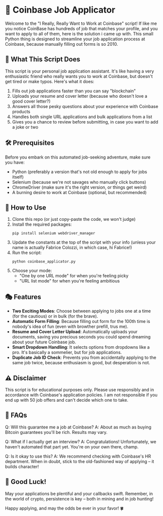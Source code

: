 # 🚀 Coinbase Job Applicator

Welcome to the "I Really, Really Want to Work at Coinbase" script!
If like me you notice CoinBase has hundreds of job that matches your profile, and you want to apply to all of them, here is the solution i came up with.
This small Python thing is designed to streamline your job application process at Coinbase, because manually filling out forms is so 2010.

## 🤖 What This Script Does

This script is your personal job application assistant. It's like having a very enthusiastic friend who really wants you to work at Coinbase, but doesn't get tired or make typos. Here's what it does:

1. Fills out job applications faster than you can say "blockchain"
2. Uploads your resume and cover letter (because who doesn't love a good cover letter?)
3. Answers all those pesky questions about your experience with Coinbase products
4. Handles both single URL applications and bulk applications from a list
5. Gives you a chance to review before submitting, in case you want to add a joke or two

## 🛠️ Prerequisites

Before you embark on this automated job-seeking adventure, make sure you have:

- Python (preferably a version that's not old enough to apply for jobs itself)
- Selenium (because we're not savages who manually click buttons)
- ChromeDriver (make sure it's the right version, or things get weird)
- A burning desire to work at Coinbase (optional, but recommended)

## 🚀 How to Use

1. Clone this repo (or just copy-paste the code, we won't judge)
2. Install the required packages:
   ```
   pip install selenium webdriver_manager
   ```
3. Update the constants at the top of the script with your info (unless your name is actually Fabrice Colozzi, in which case, hi Fabrice!)
4. Run the script:
   ```
   python coinbase_applicator.py
   ```
5. Choose your mode:
   - "One by one URL mode" for when you're feeling picky
   - "URL list mode" for when you're feeling ambitious

## 🎭 Features

- **Two Exciting Modes**: Choose between applying to jobs one at a time (for the cautious) or in bulk (for the brave).
- **Automatic Form Filling**: Because filling out form for the 100th time is nobody's idea of fun (even with browther prefill, trus me).
- **Resume and Cover Letter Upload**: Automatically uploads your documents, saving you precious seconds you could spend dreaming about your future Coinbase job.
- **Smart Dropdown Handling**: It selects options from dropdowns like a pro. It's basically a sommelier, but for job applications.
- **Duplicate Job ID Check**: Prevents you from accidentally applying to the same job twice, because enthusiasm is good, but desperation is not.

## ⚠️ Disclaimer

This script is for educational purposes only. Please use responsibly and in accordance with Coinbase's application policies. I am not responsible if you end up with 50 job offers and can't decide which one to take.

## 🤔 FAQs

Q: Will this guarantee me a job at Coinbase?
A: About as much as buying Bitcoin guarantees you'll be rich. Results may vary.

Q: What if I actually get an interview?
A: Congratulations! Unfortunately, we haven't automated that part yet. You're on your own there, champ.

Q: Is it okay to use this?
A: We recommend checking with Coinbase's HR department. When in doubt, stick to the old-fashioned way of applying – it builds character!

## 🎉 Good Luck!

May your applications be plentiful and your callbacks swift. Remember, in the world of crypto, persistence is key – both in mining and in job hunting!

Happy applying, and may the odds be ever in your favor! 🍀